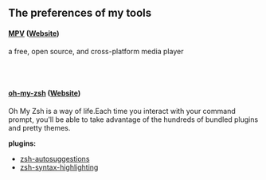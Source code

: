 ## The preferences of my tools


#### [MPV](https://github.com/ykqmain/my-config/tree/master/MPV) ([Website](https://mpv.io))

a free, open source, and cross-platform media player

<br><br>

#### [oh-my-zsh](https://github.com/ykqmain/my-config/tree/master/oh-my-zsh) ([Website](https://github.com/robbyrussell/oh-my-zsh))

Oh My Zsh is a way of life.Each time you interact with your command prompt, you'll be able to take advantage of the hundreds of bundled plugins and pretty themes. 

**plugins:**
* [zsh-autosuggestions](https://github.com/zsh-users/zsh-autosuggestions)
* [zsh-syntax-highlighting](https://github.com/zsh-users/zsh-syntax-highlighting)
